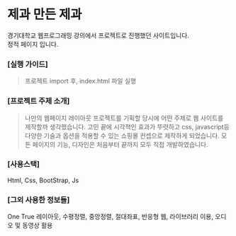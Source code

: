 # 제과 만든 제과
경기대학교 웹프로그래밍 강의에서 프로젝트로 진행했던 사이트입니다.<br>
정적 페이지 입니다.<br>

### [실행 가이드]
> 프로젝트 import 후, index.html 파일 실행

### [프로젝트 주제 소개]
> 나만의 웹페이지 레이아웃 프로젝트를 기획할 당시에 어떤 주제로 웹 사이트를 제작할까 생각했습니다. 고민 끝에 시각젹인 효과가 뚜렷하고 css, javascript등 다양한 기술과 옵션을 적용할 수 있는 쇼핑몰 컨셉으로 제작하게 되었습니다. 모든 페이지의 기능, 디자인은 처음부터 끝까지 모두 직접 개발하였습니다.

### [사용스택]
  Html, Css, BootStrap, Js
  
### [그외 사용한 정보들]
  One True 레이아웃, 수평정렬, 중앙정렬, 절대좌표, 반응형 웹, 라이브러리 이용, 오디오 및 동영상 활용
